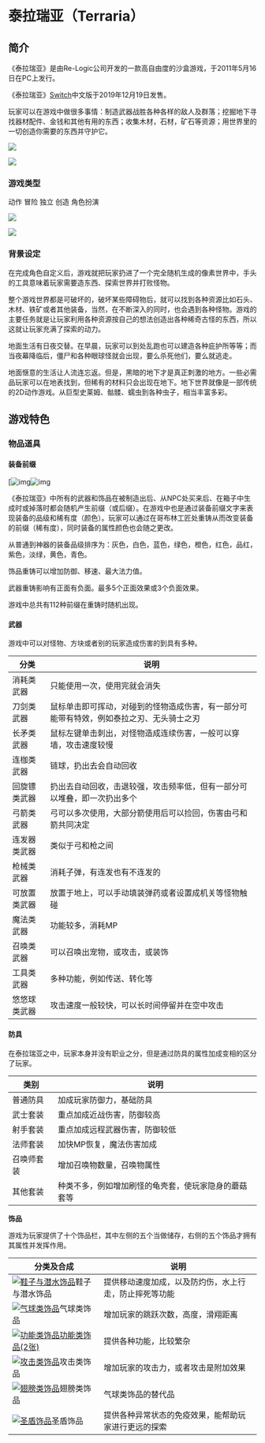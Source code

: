 # **泰拉瑞亚**（Terraria）

## 简介

《泰拉瑞亚》是由Re-Logic公司开发的一款高自由度的沙盒游戏，于2011年5月16日在PC上发行。

《泰拉瑞亚》[Switch](https://baike.baidu.com/item/Switch/20155794?fromModule=lemma_inlink)中文版于2019年12月19日发售。

玩家可以在游戏中做很多事情：制造武器战胜各种各样的敌人及群落；挖掘地下寻找器材配件、金钱和其他有用的东西；收集木材，石材，矿石等资源；用世界里的一切创造你需要的东西并守护它。



![](https://cdn.jsdelivr.net/gh/Credsf/img@master/markdown-imgs/202212101847467.png)

![](C:%5CUsers%5C%E7%AE%A1%E5%8D%9A%5CPictures%5CCamera%20Roll%5CQQ%E6%88%AA%E5%9B%BE20221210134532.png)

### 游戏类型

动作 冒险 独立 创造 角色扮演

![](https://cdn.jsdelivr.net/gh/Credsf/img@master/markdown-imgs/202212101850402.png)

![](C:%5CUsers%5C%E7%AE%A1%E5%8D%9A%5CPictures%5CCamera%20Roll%5CQQ%E6%88%AA%E5%9B%BE20221210175702.png)

### 背景设定

在完成角色自定义后，游戏就把玩家扔进了一个完全随机生成的像素世界中，手头的工具意味着玩家需要造东西、探索世界并打败怪物。

整个游戏世界都是可破坏的，破坏某些障碍物后，就可以找到各种资源比如石头、木材、铁矿或者其他装备，当然，在不断深入的同时，也会遇到各种怪物。游戏的主要任务就是让玩家利用各种资源按自己的想法创造出各种稀奇古怪的东西，所以这就让玩家充满了探索的动力。

地面生活有日夜交替。在早晨，玩家可以到处乱跑也可以建造各种庇护所等等；而当夜幕降临后，僵尸和各种眼球怪就会出现，要么杀死他们，要么就逃走。

地面惬意的生活让人流连忘返。但是，黑暗的地下才是真正刺激的地方。一些必需品玩家可以在地表找到，但稀有的材料只会出现在地下。地下世界就像是一部传统的2D动作游戏。从巨型史莱姆、骷髅、蠕虫到各种虫子，相当丰富多彩。

## 游戏特色

### 物品道具

#### 装备前缀

[![img](https://cdn.jsdelivr.net/gh/Credsf/img@master/markdown-imgs/202212101853142.png)![img](https://bkimg.cdn.bcebos.com/pic/8435e5dde71190efe0ef49b7c81b9d16fdfa6046?x-bce-process=image/resize,m_lfit,w_382,limit_1)

[](https://baike.baidu.com/pic/泰拉瑞亚/4102136/0/8435e5dde71190efe0ef49b7c81b9d16fdfa6046?fr=lemma&fromModule=lemma_content-image&ct=single)

《泰拉瑞亚》中所有的武器和饰品在被制造出后、从NPC处买来后、在箱子中生成时或掉落时都会随机产生前缀（或后缀）。在游戏中也是通过装备前缀文字来表现装备的品级和稀有度（颜色）。玩家可以通过在哥布林工匠处重铸从而改变装备的前缀（稀有度），同时装备的属性颜色也会随之更改。

从普通到神器的装备品级排序为：灰色，白色，蓝色，绿色，橙色，红色，品红，紫色，淡绿，黄色，青色。

饰品重铸可以增加防御、移速、最大法力值。

武器重铸影响有正面有负面。最多5个正面效果或3个负面效果。

游戏中总共有112种前缀在重铸时随机出现。

#### 武器

游戏中可以对怪物、方块或者别的玩家造成伤害的到具有多种。

| 分类         | 说明                                                         |
| ------------ | ------------------------------------------------------------ |
| 消耗类武器   | 只能使用一次，使用完就会消失                                 |
| 刀剑类武器   | 鼠标单击即可挥动，对碰到的怪物造成伤害，有一部分可能带有特效，例如泰拉之刃、无头骑士之刃 |
| 长矛类武器   | 鼠标左键单击刺出，对怪物造成连续伤害，一般可以穿墙，攻击速度较慢 |
| 连枷类武器   | 链球，扔出去会自动回收                                       |
| 回旋镖类武器 | 扔出去自动回收，击退较强，攻击频率低，但有一部分可以堆叠，即一次扔出多个 |
| 弓箭类武器   | 弓可以多次使用，大部分箭使用后可以捡回，伤害由弓和箭共同决定 |
| 连发器类武器 | 类似于弓和枪之间                                             |
| 枪械类武器   | 消耗子弹，有连发也有不连发的                                 |
| 可放置类武器 | 放置于地上，可以手动填装弹药或者设置成机关等怪物触碰         |
| 魔法类武器   | 功能较多，消耗MP                                             |
| 召唤类武器   | 可以召唤出宠物，或攻击，或装饰                               |
| 工具类武器   | 多种功能，例如传送、转化等                                   |
| 悠悠球类武器 | 攻击速度一般较快，可以长时间停留并在空中攻击                 |

#### **防具**

在泰拉瑞亚之中，玩家本身并没有职业之分，但是通过防具的属性加成变相的区分了玩家。

| 类别       | 说明                                                 |
| ---------- | ---------------------------------------------------- |
| 普通防具   | 加成玩家防御力，基础防具                             |
| 武士套装   | 重点加成近战伤害，防御较高                           |
| 射手套装   | 重点加成远程武器伤害，防御较低                       |
| 法师套装   | 加快MP恢复，魔法伤害加成                             |
| 召唤师套装 | 增加召唤物数量，召唤物属性                           |
| 其他套装   | 种类不多，例如增加刷怪的龟壳套，使玩家隐身的蘑菇套等 |

**饰品**

游戏为玩家提供了十个饰品栏，其中左侧的五个当做储存，右侧的五个饰品才拥有其属性并发挥作用。

| 分类及合成                                                   | 说明                                                   |
| ------------------------------------------------------------ | ------------------------------------------------------ |
| [![鞋子与潜水饰品](https://bkimg.cdn.bcebos.com/pic/838ba61ea8d3fd1f15abce53364e251f95ca5f3c?x-bce-process=image/resize,m_lfit,w_440,limit_1)](https://baike.baidu.com/pic/泰拉瑞亚/4102136/0/838ba61ea8d3fd1f15abce53364e251f95ca5f3c?fr=lemma&fromModule=lemma_content-image&ct=single)鞋子与潜水饰品 | 提供移动速度加成，以及防灼伤，水上行走，防止摔死等功能 |
| [![气球类饰品](https://bkimg.cdn.bcebos.com/pic/e61190ef76c6a7efe3bcc44ffbfaaf51f2de66c4?x-bce-process=image/resize,m_lfit,w_440,limit_1)](https://baike.baidu.com/pic/泰拉瑞亚/4102136/0/e61190ef76c6a7efe3bcc44ffbfaaf51f2de66c4?fr=lemma&fromModule=lemma_content-image&ct=single)气球类饰品 | 增加玩家的跳跃次数，高度，滑翔距离                     |
| [![功能类饰品](https://bkimg.cdn.bcebos.com/pic/bba1cd11728b4710d1a291a5c5cec3fdfd0323cd?x-bce-process=image/resize,m_lfit,w_220,limit_1)功能类饰品(2张)](https://baike.baidu.com/pic/泰拉瑞亚/4102136/2251366647/bba1cd11728b4710d1a291a5c5cec3fdfd0323cd?fr=lemma&fromModule=lemma_content-image&ct=cover) | 提供各种功能，比较繁杂                                 |
| [![攻击类饰品](https://bkimg.cdn.bcebos.com/pic/e7cd7b899e510fb3897b18fedf33c895d1430c7c?x-bce-process=image/resize,m_lfit,w_440,limit_1)](https://baike.baidu.com/pic/泰拉瑞亚/4102136/0/e7cd7b899e510fb3897b18fedf33c895d1430c7c?fr=lemma&fromModule=lemma_content-image&ct=single)攻击类饰品 | 增加玩家的攻击力，或者攻击是附加效果                   |
| [![翅膀类饰品](https://bkimg.cdn.bcebos.com/pic/0824ab18972bd407b460bc947d899e510fb30937?x-bce-process=image/resize,m_lfit,w_440,limit_1)](https://baike.baidu.com/pic/泰拉瑞亚/4102136/0/0824ab18972bd407b460bc947d899e510fb30937?fr=lemma&fromModule=lemma_content-image&ct=single)翅膀类饰品 | 气球类饰品的替代品                                     |
| [![圣盾饰品](https://bkimg.cdn.bcebos.com/pic/f703738da97739121aa5e908fe198618377ae2dc?x-bce-process=image/resize,m_lfit,w_440,limit_1)](https://baike.baidu.com/pic/泰拉瑞亚/4102136/0/f703738da97739121aa5e908fe198618377ae2dc?fr=lemma&fromModule=lemma_content-image&ct=single)圣盾饰品 | 提供各种异常状态的免疫效果，能帮助玩家进行更远的探索   |